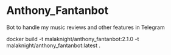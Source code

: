 # Anthony_Fantanbot
Bot to handle my music reviews and other features in Telegram

docker build -t malaknight/anthony_fantanbot:2.1.0 -t malaknight/anthony_fantanbot:latest .
